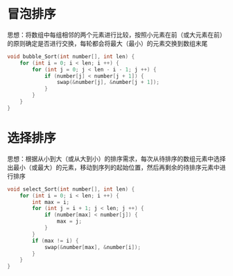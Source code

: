 # 冒泡排序

思想：将数组中每组相邻的两个元素进行比较，按照小元素在前（或大元素在前）的原则确定是否进行交换，每轮都会将最大（最小）的元素交换到数组末尾

```c
void bubble_Sort(int number[], int len) {
    for (int i = 0; i < len; i ++) {
        for (int j = 0; j < len - i - 1; j ++) {
            if (number[j] < number[j + 1]) {
                swap(&number[j], &number[j + 1]);
            }
        }
    }
}
```



# 选择排序

思想：根据从小到大（或从大到小）的排序需求，每次从待排序的数组元素中选择出最小（或最大）的元素，移动到序列的起始位置，然后再剩余的待排序元素中进行排序

```c
void select_Sort(int number[], int len) {
    for (int i = 0; i < len; i ++) {
        int max = i;
        for (int j = i + 1; j < len; j ++) {
            if (number[max] < number[j]) {
                max = j;
            }
        }
        if (max != i) {
            swap(&number[max], &number[i]);
        }
    }
}
```

